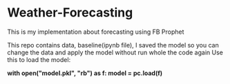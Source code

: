 # Weather-Forecasting
This is my implementation about forecasting using FB Prophet

This repo contains data, baseline(ipynb file), I saved the model so you can change the data and apply the model without run whole the code again
Use this to load the model:

**with open("model.pkl", "rb") as f:
    model = pc.load(f)**
